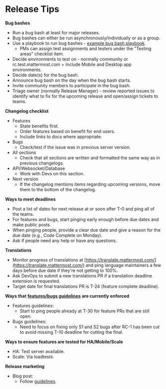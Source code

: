 # Release Tips

**Bug bashes**

* Run a bug bash at least for major releases.
* Bug bashes can either be run asynchronously/individually or as a group.
* Use a playbook to run bug bashes - [example bug bash playbook](https://community.mattermost.com/playbooks/playbooks/raxoo6hua3gpdpthaqmpmdzptw/outline).
  * PMs can assign test assignments and testers under the "Testing areas" checklist item.
* Decide environments to test on - normally community or rc.test.mattermost.com + include Mobile and Desktop app environments.
* Decide date(s) for the bug bash.
* Announce bug bash on the day when the bug bash starts.
* Invite community members to participate in the bug bash.
* Triage owner (normally Release Manager) - review reported issues to identify what to fix for the upcoming release and open/assign tickets to teams.

**Changelog checklist**

* Features
  * State benefits first.
  * Order features based on benefit for end users.
  * Include links to docs where appropriate.
* Bugs
  * Check/test if the issue was in previous server version.
* All sections
  * Check that all sections are written and formatted the same way as in previous changelogs.
* API/Websocket/Database
  * Work with Devs on this section.
* Next version
  * If the changelog mentions items regarding upcoming versions, move them to the bottom of the changelog.

**Ways to meet deadlines**

* Post a list of dates for next release at or soon after T-0 and ping all of the teams.
* For features and bugs, start pinging early enough before due dates and make public posts.
* When pinging people, provide a clear due date and give a reason for the due date \(e.g., Code Complete on Monday\).
* Ask if people need any help or have any questions.

**Translations**

* Monitor progress of translations at [https://translate.mattermost.com/](https://translate.mattermost.com/) and ping language maintainers a few days before due date if they're not getting to 100%.
* Ask DevOps to submit a new translations PR if a translation deadline extension is requested.
* Target date for final translations PR is T-24 (feature complete deadline).

**Ways that** [**features/bugs guidelines**](https://docs.google.com/document/d/1QxB_A1qkEJBKAvQpRa7JiSQLZhwg6HAEajNRNa7ldGg/edit) **are currently enforced**

* Features guidelines:
  * Start to ping people already at T-30 for feature PRs that are still open.
* Bugs guidelines:
  * Need to focus on fixing only S1 and S2 bugs after RC-1 has been cut to avoid missing T-10 deadline for cutting the final.

**Ways to ensure features are tested for HA/Mobile/Scale**

* HA: Test server available.
* Scale: Via loadtests.

**Release marketing**

* Blog post:
  * Follow [guidelines](https://handbook.mattermost.com/operations/messaging-and-math/how-to-guides-for-m-and-m/how-to-create-release-announcements).
